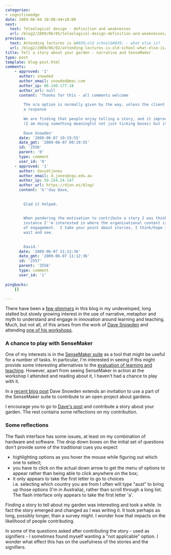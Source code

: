 ```yaml
---
categories:
- cognitiveedge
date: 2009-06-04 10:08:44+10:00
next:
  text: Teleological design - definition and weaknesses
  url: /blog2/2009/06/05/teleological-design-definition-and-weaknesses/
previous:
  text: Attending lectures is &#039;old school&#039; - what else is?
  url: /blog2/2009/06/02/attending-lectures-is-old-school-what-else-is/
title: Tell a story about your garden - narrative and SenseMaker
type: post
template: blog-post.html
comments:
    - approved: '1'
      author: snowded
      author_email: snowded@mac.com
      author_ip: 86.140.177.18
      author_url: null
      content: 'Thanks for this - all comments welcome
    
        The n/a option is normally given by the way, unless the client wants to force
        a response
    
        We are finding that people enjoy telling a story, and it improves response rates
        (I am doing something meaningful not just ticking boxes) but its early days yet.
    
        Dave Snowden'
      date: '2009-06-07 19:19:55'
      date_gmt: '2009-06-07 09:19:55'
      id: '2556'
      parent: '0'
      type: comment
      user_id: '0'
    - approved: '1'
      author: davidtjones
      author_email: d.jones@cqu.edu.au
      author_ip: 59.154.24.147
      author_url: https://djon.es/blog/
      content: 'G''day Dave,
    
    
        Glad it helped.
    
    
        When pondering the motivation to contribute a story I was thinking of a specific
        instance I''m interested in where the organisational context is encouraging lack
        of engagement.  I take your point about stories, I think/hope it may work.  Will
        wait and see.
    
    
        David.'
      date: '2009-06-07 21:12:36'
      date_gmt: '2009-06-07 11:12:36'
      id: '2557'
      parent: '2556'
      type: comment
      user_id: '1'
    
pingbacks:
    []
    
---
```

There have been a [few glimmers](/blog2/2009/06/02/the-lmsvle-as-a-one-word-language-metaphor-and-e-learning/) in this blog in my undeveloped, long stalled but slowly growing interest in the use of narrative, metaphor and myth to understand and engage in innovation around learning and teaching. Much, but not all, of this arises from the work of [Dave Snowden](http://www.cognitive-edge.com/blogs/dave/) and attending [one of his workshops](/blog2/2008/03/16/initial-thoughts-from-cogedge-accreditation-course/).

### A chance to play with SenseMaker

One of my interests is in the [SenseMaker suite](http://www.cognitive-edge.com/sensemaker_suite.php) as a tool that might be useful for a number of tasks. In particular, I'm interested in seeing if this might provide some interesting alternatives to the [evaluation of learning and teaching](/blog2/2009/02/13/the-emperor-has-no-clothes-why-is-the-learning-and-teaching-peformance-fund-naked/). However, apart from seeing SenseMaker in action at the workshop I attended and reading about it, I haven't had a chance to play with it.

In a [recent blog post](http://www.cognitive-edge.com/blogs/dave/2009/06/garden_project_an_invitation.php) Dave Snowden extends an invitation to use a part of the SenseMaker suite to contribute to an open project about gardens.

I encourage you to go to [Dave's post](http://www.cognitive-edge.com/blogs/dave/2009/06/garden_project_an_invitation.php) and contribute a story about your garden. The rest contains some reflections on my contribution.

### Some reflections

The flash interface has some issues, at least on my combination of hardware and software. The drop down boxes on the initial set of questions don't provide some of the traditional cues you expect

- highlighting options as you hover the mouse while figuring out which one to select;
- you have to click on the actual down arrow to get the menu of options to appear rather than being able to click anywhere on the box;
- it only appears to take the first letter to go to choices  
    i.e. selecting which country you are from I often will type "aust" to bring up those options (I'm in Australia), rather than scroll through a long list. The flash interface only appears to take the first letter 'a'.

Finding a story to tell about my garden was interesting and took a while. In fact the story emerged and changed as I was writing it. It took perhaps as long, possibly longer, than a survey might. I wonder how that impacts on the likelihood of people contributing.

In some of the questions asked after contributing the story - used as signifiers - I sometimes found myself wanting a "not applicable" option. I wonder what effect this has on the usefulness of the stories and the signifiers.